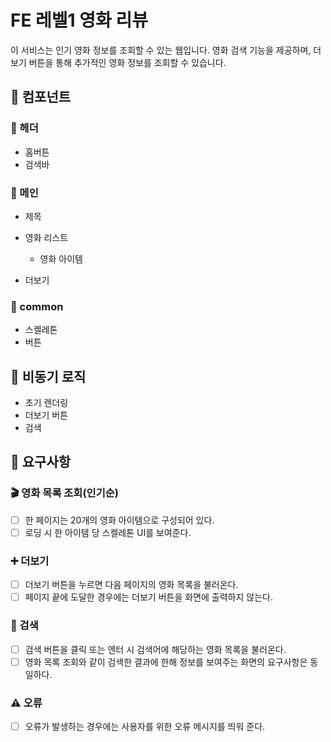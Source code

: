 # FE 레벨1 영화 리뷰

이 서비스는 인기 영화 정보를 조회할 수 있는 웹입니다. 영화 검색 기능을 제공하며, 더보기 버튼을 통해 추가적인 영화 정보를 조회할 수 있습니다.

## 📍 컴포넌트

### 📁 헤더

- 홈버튼
- 검색바

### 📁 메인

- 제목
- 영화 리스트

  - 영화 아이템

- 더보기

### 📁 common

- 스켈레톤
- 버튼

## 🎯 비동기 로직

- 초기 렌더링
- 더보기 버튼
- 검색

## 🚀 요구사항

### 🎬 영화 목록 조회(인기순)

- [ ] 한 페이지는 20개의 영화 아이템으로 구성되어 있다.
- [ ] 로딩 시 한 아이템 당 스켈레톤 UI를 보여준다.

### ➕ 더보기

- [ ] 더보기 버튼을 누르면 다음 페이지의 영화 목록을 불러온다.
- [ ] 페이지 끝에 도달한 경우에는 더보기 버튼을 화면에 출력하지 않는다.

### 🔎 검색

- [ ] 검색 버튼을 클릭 또는 엔터 시 검색어에 해당하는 영화 목록을 불러온다.
- [ ] 영화 목록 조회와 같이 검색한 결과에 한해 정보를 보여주는 화면의 요구사항은 동일하다.

### ⚠️ 오류

- [ ] 오류가 발생하는 경우에는 사용자를 위한 오류 메시지를 띄워 준다.
